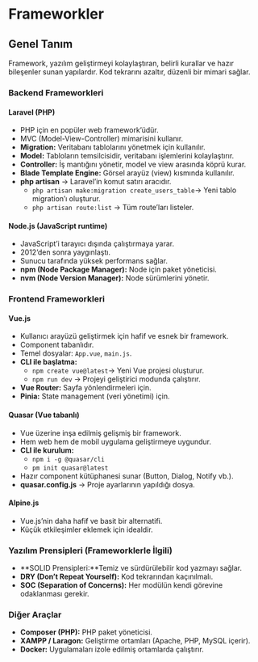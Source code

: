 # Frameworkler

## Genel Tanım
Framework, yazılım geliştirmeyi kolaylaştıran, belirli kurallar ve hazır bileşenler sunan yapılardır. Kod tekrarını azaltır, düzenli bir mimari sağlar.

### Backend Frameworkleri
#### Laravel (PHP)
- PHP için en popüler web framework’üdür.
- MVC (Model-View-Controller) mimarisini kullanır.
- **Migration:** Veritabanı tablolarını yönetmek için kullanılır.
- **Model:** Tabloların temsilcisidir, veritabanı işlemlerini kolaylaştırır.
- **Controller:** İş mantığını yönetir, model ve view arasında köprü kurar.
- **Blade Template Engine:** Görsel arayüz (view) kısmında kullanılır.
- **php artisan** → Laravel’in komut satırı aracıdır.
    - `php artisan make:migration create_users_table`→ Yeni tablo migration’ı oluşturur.
    - `php artisan route:list` → Tüm route’ları listeler.

#### Node.js (JavaScript runtime)
- JavaScript’i tarayıcı dışında çalıştırmaya yarar.
- 2012’den sonra yaygınlaştı.
- Sunucu tarafında yüksek performans sağlar.
- **npm (Node Package Manager):** Node için paket yöneticisi.
- **nvm (Node Version Manager):** Node sürümlerini yönetir.

### Frontend Frameworkleri
#### Vue.js
- Kullanıcı arayüzü geliştirmek için hafif ve esnek bir framework.
- Component tabanlıdır.
- Temel dosyalar: `App.vue`, `main.js`.
- **CLI ile başlatma:**
    - `npm create vue@latest`→ Yeni Vue projesi oluşturur.
    - `npm run dev` → Projeyi geliştirici modunda çalıştırır.
- **Vue Router:** Sayfa yönlendirmeleri için.
- **Pinia:** State management (veri yönetimi) için.

#### Quasar (Vue tabanlı)
- Vue üzerine inşa edilmiş gelişmiş bir framework.
- Hem web hem de mobil uygulama geliştirmeye uygundur.
- **CLI ile kurulum:**
    - `npm i -g @quasar/cli`
    - `pm init quasar@latest`
- Hazır component kütüphanesi sunar (Button, Dialog, Notify vb.).
- **quasar.config.js** → Proje ayarlarının yapıldığı dosya.

#### Alpine.js
- Vue.js’nin daha hafif ve basit bir alternatifi.
- Küçük etkileşimler eklemek için idealdir.

### Yazılım Prensipleri (Frameworklerle İlgili)
- **SOLID Prensipleri:**Temiz ve sürdürülebilir kod yazmayı sağlar.
- **DRY (Don’t Repeat Yourself):** Kod tekrarından kaçınılmalı.
- **SOC (Separation of Concerns):** Her modülün kendi görevine odaklanması gerekir.

### Diğer Araçlar
- **Composer (PHP):** PHP paket yöneticisi.
- **XAMPP / Laragon:** Geliştirme ortamları (Apache, PHP, MySQL içerir).
- **Docker:** Uygulamaları izole edilmiş ortamlarda çalıştırır.